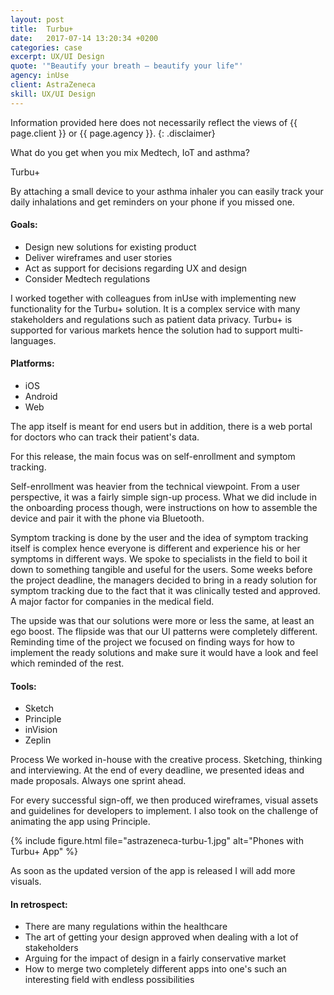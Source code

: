 ```yaml
---
layout: post
title:  Turbu+
date:   2017-07-14 13:20:34 +0200
categories: case
excerpt: UX/UI Design
quote: '"Beautify your breath – beautify your life"'
agency: inUse
client: AstraZeneca
skill: UX/UI Design
---
```

Information provided here does not necessarily reflect the views of {{ page.client }} or {{ page.agency }}.
{: .disclaimer}

What do you get when you mix Medtech, IoT and asthma?

Turbu+

By attaching a small device to your asthma inhaler you can easily track your daily inhalations and get reminders on your phone if you missed one.

#### Goals:
* Design new solutions for existing product
* Deliver wireframes and user stories
* Act as support for decisions regarding UX and design
* Consider Medtech regulations

I worked together with colleagues from inUse with implementing new functionality for the Turbu+ solution. It is a complex service with many stakeholders and regulations such as patient data privacy. Turbu+ is supported for various markets hence the solution had to support multi-languages.

#### Platforms:
* iOS
* Android
* Web

The app itself is meant for end users but in addition, there is a web portal for doctors who can track their patient's data.

For this release, the main focus was on self-enrollment and symptom tracking.

Self-enrollment was heavier from the technical viewpoint. From a user perspective, it was a fairly simple sign-up process. What we did include in the onboarding process though, were instructions on how to assemble the device and pair it with the phone via Bluetooth.

Symptom tracking is done by the user and the idea of symptom tracking itself is complex hence everyone is different and experience his or her symptoms in different ways. We spoke to specialists in the field to boil it down to something tangible and useful for the users. Some weeks before the project deadline, the managers decided to bring in a ready solution for symptom tracking due to the fact that it was clinically tested and approved. A major factor for companies in the medical field.

The upside was that our solutions were more or less the same, at least an ego boost. The flipside was that our UI patterns were completely different. Reminding time of the project we focused on finding ways for how to implement the ready solutions and make sure it would have a look and feel which reminded of the rest.

#### Tools:
* Sketch
* Principle
* inVision
* Zeplin

Process
We worked in-house with the creative process. Sketching, thinking and interviewing. At the end of every deadline, we presented ideas and made proposals. Always one sprint ahead.

For every successful sign-off, we then produced wireframes, visual assets and guidelines for developers to implement. I also took on the challenge of animating the app using Principle.

{% include figure.html file="astrazeneca-turbu-1.jpg" alt="Phones with Turbu+ App" %}

As soon as the updated version of the app is released I will add more visuals.

#### In retrospect:
* There are many regulations within the healthcare
* The art of getting your design approved when dealing with a lot of stakeholders
* Arguing for the impact of design in a fairly conservative market
* How to merge two completely different apps into one's such an interesting field with endless possibilities
